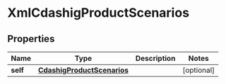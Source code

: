 

# XmlCdashigProductScenarios

## Properties

Name | Type | Description | Notes
------------ | ------------- | ------------- | -------------
**self** | [**CdashigProductScenarios**](CdashigProductScenarios.md) |  |  [optional]




